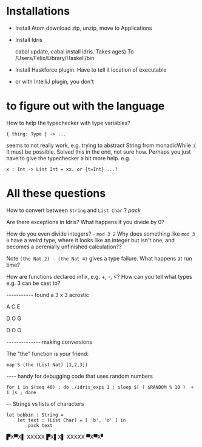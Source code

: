 # Installations

- Install Atom
download zip, unzip, move to Applications

- Install Idris

  cabal update, cabal install idris. Takes ages)
  To /Users/Felix/Library/Haskell/bin

- Install Haskforce plugin. 
    Have to tell it location of executable

- or with IntelliJ plugin, you don't

# to figure out with the language

How to help the typechecker with type variables?

    { thing: Type } -> ...

seems to not really work, e.g. trying to abstract
String from monadicWhile :( It must be possible.
Solved this in the end, not sure how. Perhaps you just have to
give the typechecker a bit more help. e.g.
 
    x : Int -> List Int = xx. or {t=Int} ...?

# All these questions

How to convert between `String` and `List Char` ? *pack*

Are there exceptions in Idris? What happens if you divide by 0?

How do you even divide integers? - `mod 3 2`
Why does something like `mod 3 0` have a weird type, where it looks like
an integer but isn't one, and becomes a perenially unfinished calculation??

Note `(the Nat 2) - (the Nat 4)` gives a type failure. 
What happens at run time?

How are functions declared infix, e.g. +, -, <?
How can you tell what types e.g. 3 can be cast to?


----------- found a 3 x 3 acrostic

A C E

D O G

D O O

-------------- making conversions

The "the" function is your friend:

    map S (the (List Nat) [1,2,3])

---- handy for debugging code that uses random numbers

    for i in $(seq 40) ; do ./idris_exps 1 ; sleep $[ ( $RANDOM % 10 )  + 1 ]s ; done
    
-- Strings vs lists of characters

    let bobbin : String =
        let text : (List Char) = [ 'b', 'o' ] in
            pack text

▛X▀X▌
XXXXX
▛X▌X▌
XXXXX
▀X▀X▘    